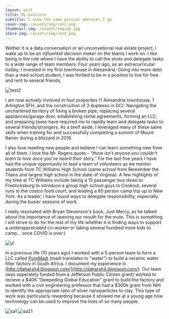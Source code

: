 ```yaml
---
layout: post
title: My passions
subtitle: I show the same passion wherever I go
cover-img: /assets/img/ren2.png
thumbnail-img: /assets/img/qb.jpg
share-img: /assets/img/ren2.png
---
```


Wether it is a data conversation or an unconvetional real estate project, I wake up to be an *influential decision maker* on the teams I work on. I like being in the role where I have the ability to call the shots and delegate tasks to a wide range of team members. Four years ago, as an extracurricular hobby, I invested in my first townhouse in Alexandria. Going into more debt than a med school student, I was thrilled to be in a position to live for free and rent to several friends. 

![test2](https://daharsh4.github.io/assets/img/realpicture.png)

I am now actively involved in four properites (1 Alexandria townhouse, 1 Arlington SFH, and the construction of 2 duplexes in DC). Navigating the unchartered territory of fixing a broken pipe, replacing several appliances/garage door, establishing rental agreements, forming an LLC, and preparing taxes have required me to rapidly learn and delegate tasks to several friends/strangers. As a breif aside, I leveraged many of these same skills when training for and successfully completing a summit of Mount Rainer during a blizzard in 2018.

I also love meeting new people and believe I can learn something new from all of them. I love the Mr. Rogers quote - *"there isn't anyone you couldn't learn to love once you've heard their story."* For the last five years I have had the unique opportunity to lead a team of volunteers as we mentor students from TC Williams High School (same school from Remember the Titans and largest high school in the state of Virginia). A few highlights of my time at TC Williams include taking a 15 passenger bus down to Fredricksburg to introduce a group high school guys to Cookout, several runs to the costco food court, and leading a 65 person camp trip up to New York.  As a leader, I have found ways to delegate responsibility, especially during the busier seasons of work.

I really resonated with Bryan Stevenson's book, Just Mercy, as he talked about the importance of opening our mouth for the mute. This is something I will strive to do for the rest of my life whether it is finding ways to support a underappreciated co-worker or taking several hundred more kids to camp... once COVID is over:)

![yl](https://daharsh4.github.io/assets/img/ylpicture.png)

In a previous life (10 years ago) I worked with a 5-person team to form a LLC called [PureMadi](https://www.puremadi.org) (madi translates to "water") to build a ceramic water filter factory in South Africa. I document my experience in [http://daharsh4.blogspot.com/](http://daharsh4.blogspot.com/). Our team (was seperately funded from a Jefferson Public Citizen grant) worked to recieve a $40K "Deepeding Global Education" grant to build the factory and worked with a civil engineering professor that had a $300k grant from NIH to identify the appropriate ratio of silver nanoparticles to clay. This type of work was particularly rewarding because it showed me at a young age how technology can be used to improve the lives of so many people. 

![sa1](https://daharsh4.github.io/assets/img/sa.png)
![sa21](https://daharsh4.github.io/assets/img/sa2.png)
